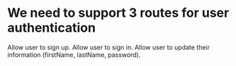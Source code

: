 # We need to support 3 routes for user authentication
Allow user to sign up.
Allow user to sign in.
Allow user to update their information (firstName, lastName, password).
 
